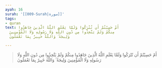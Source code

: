 ```yaml
---
ayah: 16
surah: '[[009-Surah|سورة]]'
tags:
- quran
text: أَمْ حَسِبْتُمْ أَن تُتْرَكُوا وَلَمَّا يَعْلَمِ اللَّهُ الَّذِينَ جَاهَدُوا
  مِنكُمْ وَلَمْ يَتَّخِذُوا مِن دُونِ اللَّهِ وَلَا رَسُولِهِ وَلَا الْمُؤْمِنِينَ
  وَلِيجَةً ۚ وَاللَّهُ خَبِيرٌ بِمَا تَعْمَلُونَ

---
```

> أَمْ حَسِبْتُمْ أَن تُتْرَكُوا وَلَمَّا يَعْلَمِ اللَّهُ الَّذِينَ جَاهَدُوا مِنكُمْ وَلَمْ يَتَّخِذُوا مِن دُونِ اللَّهِ وَلَا رَسُولِهِ وَلَا الْمُؤْمِنِينَ وَلِيجَةً ۚ وَاللَّهُ خَبِيرٌ بِمَا تَعْمَلُونَ
